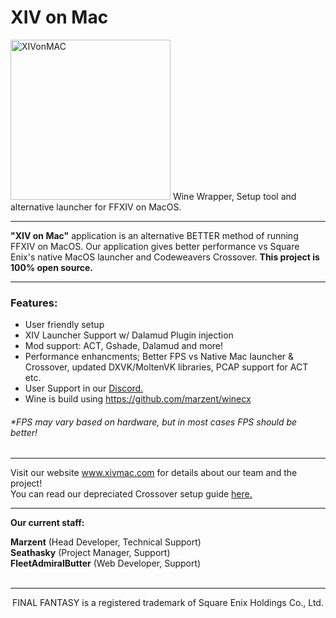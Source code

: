 # XIV on Mac
<img src="https://i.imgur.com/L2EETYx.png" alt="XIVonMAC" width="256" height="256"> 
Wine Wrapper, Setup tool and alternative launcher for FFXIV on MacOS.

---

<b>"XIV on Mac"</b> application is an alternative BETTER method of running
FFXIV on MacOS. Our application gives better performance vs Square Enix's native MacOS launcher and Codeweavers Crossover. <b>This project is 100% open source.</b>

---
<h3>Features:</h3>

- User friendly setup
- XIV Launcher Support w/ Dalamud Plugin injection
- Mod support: ACT, Gshade, Dalamud and more!
- Performance enhancments; Better FPS vs Native Mac launcher & Crossover, updated DXVK/MoltenVK libraries, PCAP support for ACT etc.
- User Support in our <a href="https://discord.gg/dWN5bTC4Yv">Discord.</a> 
- Wine is build using https://github.com/marzent/winecx

<h6>*FPS may vary based on hardware, but in most cases FPS should be better!</h6>

---
Visit our website www.xivmac.com for details about our team and the project!<br>
You can read our depreciated Crossover setup guide <a href="https://github.com/seathasky/FF14-MAC_ModSupport">here.</a> 
<br>

---

<b>Our current staff:</b><br>

<b>Marzent</b> (Head Developer, Technical Support)<br>
<b>Seathasky</b> (Project Manager, Support)<br>
<b>FleetAdmiralButter</b> (Web Developer, Support)<br><br>

---

<div align="center">FINAL FANTASY is a registered trademark of Square Enix Holdings Co., Ltd.</div>
